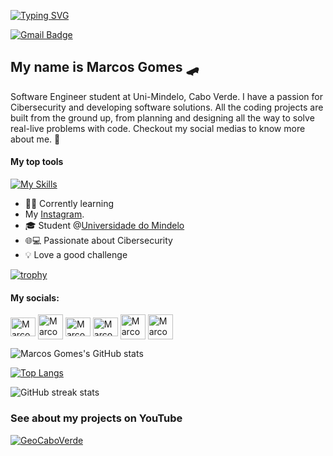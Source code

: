 
[![Typing SVG](https://readme-typing-svg.demolab.com/?lines=Hello+Y'all+👋;The+Best+Is+Here+😎)](https://git.io/typing-svg)

[![Gmail Badge](https://img.shields.io/badge/-makypgt555@gmail.com-6633cc?style=flat-square&logo=Gmail&logoColor=white&link=mailto:contato@fernandakipper.com)](mailto:maky188pgt555@gmai.com)

## My name is Marcos Gomes 🛹

Software Engineer student at Uni-Mindelo, Cabo Verde.  I have a passion for Cibersecurity and developing software solutions. All the coding projects are built from the ground up, from planning and designing all the way to solve real-live problems with code. Checkout my social medias to know more about me.
🚀
#### My top tools
[![My Skills](https://skillicons.dev/icons?i=c,python,java,html,css,javascript,mysql,docker,linux,netlify)](https://skillicons.dev)

- 👩‍💻 Corrently learning
- My [Instagram](https://www.instagram.com/marcosgomes188/).
- 🎓 Student  @[Universidade do Mindelo](https://um.edu.cv/)
- 🌐💻 Passionate about Cibersecurity
- 💡 Love a good challenge

[![trophy](https://github-profile-trophy.vercel.app/?username=Maky189&show_icons=true&theme=transparent)](https://github.com/ryo-ma/github-profile-trophy)

<div align="left">

#### My socials:
<a href="https://instagram.com/marcosgomes188" target="blank"><img align="center" src="https://raw.githubusercontent.com/rahuldkjain/github-profile-readme-generator/master/src/images/icons/Social/instagram.svg" alt="MarcosGomes" height="30" width="40" /></a>
<a href="https://twitter.com/MarcosGomes188" target="blank"><img align="center" src="https://img.freepik.com/free-vector/new-2023-twitter-logo-x-icon-design_1017-45418.jpg?size=338&ext=jpg&ga=GA1.1.1448711260.1706745600&semt=ais" alt="MarcosGomes" height="40" width="40" /></a>
<a href="https://www.linkedin.com/in/marcos-gabriel-628b6a260/" target="blank"><img align="center" src="https://raw.githubusercontent.com/rahuldkjain/github-profile-readme-generator/master/src/images/icons/Social/linked-in-alt.svg" alt="Marcos Gomes" height="30" width="40" /></a>
<a href="https://stackoverflow.com/users/20850459/maky-188" target="blank"><img align="center" src="https://raw.githubusercontent.com/rahuldkjain/github-profile-readme-generator/master/src/images/icons/Social/stack-overflow.svg" alt="Marcos Gomes" height="30" width="40" /></a>
<a href="https://www.reddit.com/user/Maky188" target="blank"><img align="center" src="https://cdn4.iconfinder.com/data/icons/social-messaging-ui-color-shapes-2-free/128/social-reddit-circle-512.png" alt="MarcosGomes" height="40" width="40" /></a>
<a href="https://www.threads.net/@marcosgomes188" target="blank"><img align="center" src="https://www.threadspage.com/static/img/threads-icon-1024.png" alt="MarcosGomes" height="40" width="40" /></a>
</p>

<div align=left>

![Marcos Gomes's GitHub stats](https://github-readme-stats.vercel.app/api?username=maky189&show_icons=true&theme=radical)

[![Top Langs](https://github-readme-stats.vercel.app/api/top-langs/?username=Maky189&show_icons=true&theme=synthwave)](https://github.com/anuraghazra/github-readme-stats)

![GitHub streak stats](https://streak-stats.demolab.com/?user=Maky189&show_icons=true&theme=tokyonight)

### See about my projects on YouTube
<!-- BEGIN YOUTUBE-CARDS -->
[![GeoCaboVerde](https://ytcards.demolab.com/?id=-jZwlckees8&title=GeoCaboVerde&lang=en&timestamp=1739866273&background_color=%230d1117&title_color=%23ffffff&stats_color=%23dedede&max_title_lines=1&width=250&border_radius=5 "GeoCaboVerde")](https://www.youtube.com/watch?v=-jZwlckees8)
<!-- END YOUTUBE-CARDS -->



